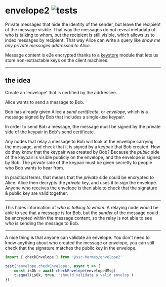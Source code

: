 # envelope2 ![tests](https://github.com/ssc-hermes/envelope/actions/workflows/nodejs.yml/badge.svg)

Private messages that hide the identity of the sender, but leave the recipient of the message visible. That way the messages do not reveal metadata of who is talking to whom, but the recipient is still visible, which allows us to index messages by recipient. That way Alice can write a query like *show me any private messages addressed to Alice*.

Message content is e2e encrypted thanks to a [keystore](https://github.com/fission-codes/keystore-idb) module that lets us store non-extractable keys on the client machines.

-------

## the idea
Create an 'envelope' that is certified by the addressee.

Alice wants to send a message to Bob.

Bob has already given Alice a *send certificate*, or *envelope*, which is a message signed by Bob that includes a single-use keypair.

In order to send Bob a message, the message must be signed by the private side of the keypair in Bob's send certificate.

Any nodes that relay a message to Bob will look at the envelope carrying the message, and check that it is signed by a keypair that Bob created. How do they know that the keypair was created by Bob? Because the *public* side of the keypair is visible publicly on the envelope, and the envelope is signed by Bob. The *private* side of the keypair must be given secretly to people who Bob wants to hear from.

In practical terms, that means that the *private* side could be encrypted *to* Alice. Alice then decrypts the *private* key, and uses it to sign the envelope. Anyone who receives the envelope is then able to check that the signature & public key are valid together.

-------

This hides information of *who is talking to whom*. A relaying node would be able to see that a message is for Bob, but the *sender* of the message could be encrypted within the message content, so the relay is not able to see *who* is sending the message to Bob.

-------

A nice thing is that anyone can validate an envelope. You don't need to know anything about who created the message or envelope, you can still check that the signature matches the public key in the envelope.

```js
import { checkEnvelope } from '@ssc-hermes/envelope2'

test('envelope.checkEnvelope', async t => {
    const isOk = await checkEnvelope(envelopedMsg)
    t.equal(isOk, true, 'should validate a valid envelop')
})
```
